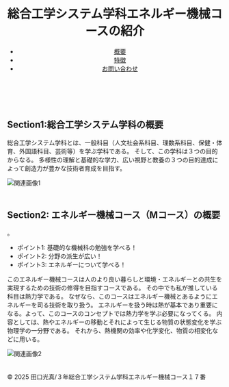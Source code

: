 
<!DOCTYPE html>
<html lang="ja">
<head>
    <meta charset="UTF-8">
    <meta name="viewport" content="width=device-width, initial-scale=1.0">
    <title>【総合工学システム学科エネルギー機械コース】</title>
    <link rel="stylesheet" href="main.css">
</head>
<body>
    <header>
        <h1>総合工学システム学科エネルギー機械コースの紹介</h1>
        <nav>
            <ul>
                <li><a href="#about">概要</a></li>
                <li><a href="#features">特徴</a></li>
                <li><a href="#contact">お問い合わせ</a></li>
            </ul>
        </nav>
    </header>
　　<main>
        <section id="about">
            <h2>Section1:総合工学システム学科の概要</h2>
            <p>総合工学システム学科とは、一般科目（人文社会系科目、理数系科目、保健・体育、外国語科目、芸術等）を学ぶ学科である。
                そして、この学科は３つの目的からなる。
                多様性の理解と基礎的な学力、広い視野と教養の３つの目的達成によって創造力が豊かな技術者育成を目指す。
            </p>
            <img src="images/photo-01.jpg" alt="関連画像1">
        </section>
　　　　　　<section id="features">
            <h2>Section2: エネルギー機械コース（Mコース）の概要
            </h2>
            <p>。</p>
            <ul>
                <li>ポイント1: 基礎的な機械科の勉強を学べる！</li>
                <li>ポイント2: 分野の派生が広い！</li>
                <li>ポイント3: エネルギーについて学べる！</li>
            </ul>
            <p>このエネルギー機械コースは人のより良い暮らしと環境・エネルギーとの共生を実現するための技術の修得を目指すコースである。
                その中でも私が推している科目は熱力学である。
                なぜなら、このコースはエネルギー機械とあるようにエネルギーを司る技術を取り扱う。 
                エネルギーを扱う時は熱が基本であり重要になる。よって、このコースのコンセプトでは熱力学を学ぶ必要になってくる。
                内容としては、熱やエネルギーの移動とそれによって生じる物質の状態変化を学ぶ物理学の一分野である。
                それから、熱機関の効率や化学変化、物質の相変化などに用いる。
            </p>  
            <img src="images/photo-02.png" alt="関連画像2">
        </main>
　　　<footer>
        <p>&copy; 2025 田口光真/３年総合工学システム学科エネルギー機械コース１７番</p>
    　</footer>
</body>
</html>
